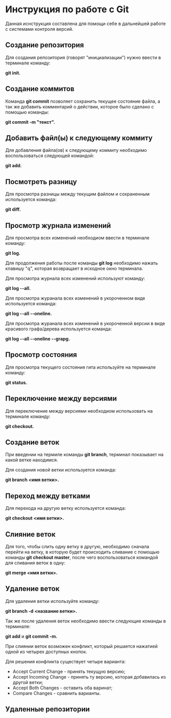 # Инструкция по работе с Git

Данная иснструкция составлена для помощи себе в дальнейшей работе с системами контроля версий.

## Создание репозитория

Для создания репозитория (говорят "инициализации") нужно ввести в терминале команду: 

**git init.**

## Создание коммитов

Команда **git commit** позволяет сохранить текущее состояние файла, а так же добавить комментарий о действии, которое было сделано с помощью команды:

**git commit -m "текст".**

## Добавить файл(ы) к следующему коммиту

Для добавления файла(ов) к следующему коммиту необходимо воспользоваться следующей командой:

**git add.**

## Посмотреть разницу

Для просмотра разницы между текущим файлом и сохраненным используется команда:

**git diff.**

## Просмотр журнала изменений

Для просмотра всех изменений необходиом ввести в терминале команду:

**git log.**

Для продолжения работы после команды **git log** необходимо нажать клавишу "q", которая возвращает в исходное окно терминала.

Для просмотра журнала всех изменений используют команду:

**git log --all.**

Для просмотра журанала всех изменений в укороченном виде используется команда:

**git log --all --oneline.**

Для просмотра журанала всех изменений в укороченной версии в виде красивого графа/дерева используется команда:

**git log --all --oneline --grapg.**

## Просмотр состояния

Для просмотра текущего состояния гита используйте на терминале команду:

**git status.**

## Переключение между версиями

Для переключение между версиями необходиом использовать на терминале команду:

**git checkout.**

## Создание веток

При введении на термиле команды **git branch**, терминал показывает на какой ветке находимся.

Для создания новой ветки используется команда:

**git branch <имя ветки>.**

## Переход между ветками

Для перехода на другую ветку используется команда:

**git checkout <имя ветки>.**

## Слияние веток

Для того, чтобы слить одну ветку в другую, необходимо сначала перейти на ветку, в которую будет происходить сливание с помощью команды **git checkout master**, после чего воспользоваться командой для сливания веток в одну:

**git merge <имя ветки>.**

## Удаление веток

Для удаления ветки используйте команду:

**git branch -d <название ветки>.**

Так же после удаления веток необходимо ввести следующие команды в терминале:

**git add** и **git commit -m.**

При слиянии веток возможен конфликт, который решается нажатией одной из четырех доступных кнопок.

Для решения конфликта существует четыре варианта:

* Accept Current Change - принять текущую версию;
* Accept Incoming Change - принять ту версию, которая добавилась из другой ветки;
* Accept Both Changes - оставить оба варинат;
* Compare Changes - сравнить варианты.

## Удаленные репозитории
